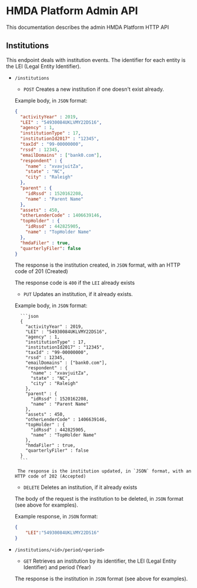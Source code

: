# HMDA Platform Admin API

This documentation describes the admin HMDA Platform HTTP API

## Institutions

This endpoint deals with institution events. The identifier for each entity is the LEI (Legal Entity Identifier).

* `/institutions`

    * `POST` Creates a new institution if one doesn't exist already.

    Example body, in `JSON` format:

    ```json
    {
      "activityYear" : 2019,
      "LEI" : "54930084UKLVMY22DS16",
      "agency" : 1,
      "institutionType" : 17,
      "institutionId2017" : "12345",
      "taxId" : "99-00000000",
      "rssd" : 12345,
      "emailDomains" : ["bank0.com"],
      "respondent" : {
        "name" : "xvavjuitZa",
        "state" : "NC",
        "city" : "Raleigh"
      },
      "parent" : {
        "idRssd" : 1520162208,
        "name" : "Parent Name"
      },
      "assets" : 450,
      "otherLenderCode" : 1406639146,
      "topHolder" : {
        "idRssd" : 442825905,
        "name" : "TopHolder Name"
      },
      "hmdaFiler" : true,
      "quarterlyFiler": false
    }
    ```

   The response is the institution created, in `JSON` format, with an HTTP code of 201 (Created)
   
   The response code is `400` if the `LEI` already exists


    * `PUT` Updates an institution, if it already exists. 


     Example body, in `JSON` format:

        ```json
        {
          "activityYear" : 2019,
          "LEI" : "54930084UKLVMY22DS16",
          "agency" : 1,
          "institutionType" : 17,
          "institutionId2017" : "12345",
          "taxId" : "99-00000000",
          "rssd" : 12345,
          "emailDomains" : ["bank0.com"],
          "respondent" : {
            "name" : "xvavjuitZa",
            "state" : "NC",
            "city" : "Raleigh"
          },
          "parent" : {
            "idRssd" : 1520162208,
            "name" : "Parent Name"
          },
          "assets" : 450,
          "otherLenderCode" : 1406639146,
          "topHolder" : {
            "idRssd" : 442825905,
            "name" : "TopHolder Name"
          },
          "hmdaFiler" : true,
          "quarterlyFiler" : false
        }
        ```

       The response is the institution updated, in `JSON` format, with an HTTP code of 202 (Accepted)


    * `DELETE` Deletes an institution, if it already exists

    The body of the request is the institution to be deleted, in `JSON` format (see above for examples).

    Example response, in `JSON` format:

    ```json
    {
        "LEI":"54930084UKLVMY22DS16"
    }
    ```


* `/institutions/<id>/period/<period>`

    * `GET` Retrieves an institution by its identifier, the LEI (Legal Entity Identifier) and period (Year)

    The response is the institution in `JSON` format (see above for examples).